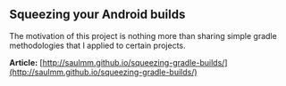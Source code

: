## Squeezing your Android builds

The motivation of this project is nothing more than sharing simple gradle methodologies that I applied to certain projects.

**Article:** [http://saulmm.github.io/squeezing-gradle-builds/](http://saulmm.github.io/squeezing-gradle-builds/)




